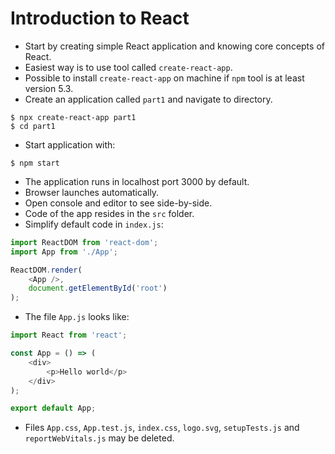 # Introduction to React

- Start by creating simple React application and knowing core concepts of React.
- Easiest way is to use tool called `create-react-app`.
- Possible to install `create-react-app` on machine if `npm` tool is at least version 5.3.
- Create an application called `part1` and navigate to directory.
```
$ npx create-react-app part1
$ cd part1
```
- Start application with:
```
$ npm start
```
- The application runs in localhost port 3000 by default.
- Browser launches automatically.
- Open console and editor to see side-by-side.
- Code of the app resides in the `src` folder.
- Simplify default code in `index.js`:
```javascript
import ReactDOM from 'react-dom';
import App from './App';

ReactDOM.render(
    <App />,
    document.getElementById('root')
);
```
- The file `App.js` looks like:
```javascript
import React from 'react';

const App = () => (
    <div>
        <p>Hello world</p>
    </div>
);

export default App;
```
- Files `App.css`, `App.test.js`, `index.css`, `logo.svg`, `setupTests.js` and `reportWebVitals.js` may be deleted.